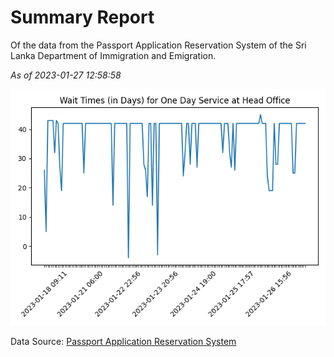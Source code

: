 # Summary Report

Of the data from the Passport Application Reservation System of the Sri Lanka Department of Immigration and Emigration.

*As of 2023-01-27 12:58:58*

![Wait Time Chart](summary.wait_time_chart.png)

Data Source: [Passport Application Reservation System](https://eservices.immigration.gov.lk:8443/appointment/pages/reservationApplication.xhtml)